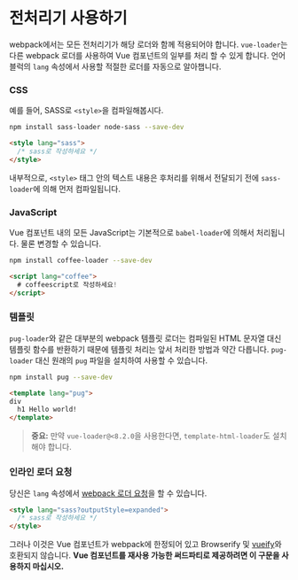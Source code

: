 # 전처리기 사용하기

webpack에서는 모든 전처리기가 해당 로더와 함께 적용되어야 합니다. `vue-loader`는 다른 webpack 로더를 사용하여 Vue 컴포넌트의 일부를 처리 할 수 있게 합니다. 언어 블럭의 `lang` 속성에서 사용할 적절한 로더를 자동으로 알아챕니다.

### CSS

예를 들어, SASS로 `<style>`을 컴파일해봅시다.

``` bash
npm install sass-loader node-sass --save-dev
```

``` html
<style lang="sass">
  /* sass로 작성하세요 */
</style>
```

내부적으로, `<style>` 태그 안의 텍스트 내용은 후처리를 위해서 전달되기 전에 `sass-loader`에 의해 먼저 컴파일됩니다.

### JavaScript

Vue 컴포넌트 내의 모든 JavaScript는 기본적으로 `babel-loader`에 의해서 처리됩니다. 물론 변경할 수 있습니다.

``` bash
npm install coffee-loader --save-dev
```

``` html
<script lang="coffee">
  # coffeescript로 작성하세요!
</script>
```

### 템플릿

`pug-loader`와 같은 대부분의 webpack 템플릿 로더는 컴파일된 HTML 문자열 대신 템플릿 함수를 반환하기 때문에 템플릿 처리는 앞서 처리한 방법과 약간 다릅니다. `pug-loader` 대신 원래의 `pug` 파일을 설치하여 사용할 수 있습니다.

``` bash
npm install pug --save-dev
```

``` html
<template lang="pug">
div
  h1 Hello world!
</template>
```

> **중요:** 만약 `vue-loader@<8.2.0`을 사용한다면, `template-html-loader`도 설치해야 합니다.

### 인라인 로더 요청

당신은 `lang` 속성에서 [webpack 로더 요청](https://webpack.github.io/docs/loaders.html#introduction)을 할 수 있습니다.

``` html
<style lang="sass?outputStyle=expanded">
  /* sass로 작성하세요 */
</style>
```

그러나 이것은 Vue 컴포넌트가 webpack에 한정되어 있고 Browserify 및 [vueify](https://github.com/vuejs/vueify)와 호환되지 않습니다. **Vue 컴포넌트를 재사용 가능한 써드파티로 제공하려면 이 구문을 사용하지 마십시오.**
